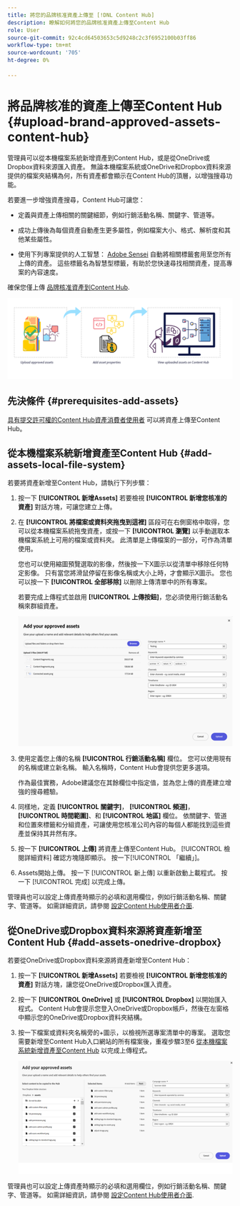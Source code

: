 ```yaml
---
title: 將您的品牌核准資產上傳至 [!DNL Content Hub]
description: 瞭解如何將您的品牌核准資產上傳至Content Hub
role: User
source-git-commit: 92c4cd64503653c5d9248c2c3f6952100b03ff86
workflow-type: tm+mt
source-wordcount: '705'
ht-degree: 0%

---
```



# 將品牌核准的資產上傳至Content Hub {#upload-brand-approved-assets-content-hub}

管理員可以從本機檔案系統新增資產到Content Hub，或是從OneDrive或Dropbox資料來源匯入資產。 無論本機檔案系統或OneDrive和Dropbox資料來源提供的檔案夾結構為何，所有資產都會顯示在Content Hub的頂層，以增強搜尋功能。

若要進一步增強資產搜尋，Content Hub可讓您：

* 定義與資產上傳相關的關鍵細節，例如行銷活動名稱、關鍵字、管道等。

* 成功上傳後為每個資產自動產生更多屬性，例如檔案大小、格式、解析度和其他某些屬性。

* 使用下列專案提供的人工智慧： [Adobe Sensei](https://www.adobe.com/tw/sensei.html) 自動將相關標籤套用至您所有上傳的資產。 這些標籤名為智慧型標籤，有助於您快速尋找相關資產，提高專案的內容速度。

確保您僅上傳 [品牌核准資產到Content Hub](/help/assets/approve-assets.md).

![上傳品牌核准的資產](assets/upload-brand-approved-assets.png)

## 先決條件 {#prerequisites-add-assets}

[具有提交許可權的Content Hub資產消費者使用者](/help/assets/deploy-content-hub.md#onboard-content-hub-consumer-users-submission-rights) 可以將資產上傳至Content Hub。

## 從本機檔案系統新增資產至Content Hub {#add-assets-local-file-system}

若要將資產新增至Content Hub，請執行下列步驟：

1. 按一下 **[!UICONTROL 新增Assets]** 若要檢視 **[!UICONTROL 新增您核准的資產]** 對話方塊，可讓您建立上傳。

1. 在 **[!UICONTROL 將檔案或資料夾拖曳到這裡]** 區段可在右側窗格中取得，您可以從本機檔案系統拖曳資產，或按一下 **[!UICONTROL 瀏覽]** 以手動選取本機檔案系統上可用的檔案或資料夾。 此清單是上傳檔案的一部分，可作為清單使用。


   您也可以使用縮圖預覽選取的影像，然後按一下X圖示以從清單中移除任何特定影像。 只有當您將滑鼠停留在影像名稱或大小上時，才會顯示X圖示。 您也可以按一下 **[!UICONTROL 全部移除]** 以刪除上傳清單中的所有專案。

   若要完成上傳程式並啟用 **[!UICONTROL 上傳按鈕]**，您必須使用行銷活動名稱來群組資產。

   ![將資產上傳至Content Hub](assets/upload-assets-content-hub.png)

1. 使用定義您上傳的名稱 **[!UICONTROL 行銷活動名稱]** 欄位。 您可以使用現有的名稱或建立新名稱。 輸入名稱時，Content Hub會提供您更多選項。 <!--You can define multiple Campaign names for your upload. While you are typing a name, either click anywhere else within the dialog box or press the `,` (Comma) key to register the name.-->

   作為最佳實務，Adobe建議您在其餘欄位中指定值，並為您上傳的資產建立增強的搜尋體驗。

1. 同樣地，定義 **[!UICONTROL 關鍵字]**， **[!UICONTROL 頻道]**， **[!UICONTROL 時間範圍]**、和 **[!UICONTROL 地區]** 欄位。 依關鍵字、管道和位置來標籤和分組資產，可讓使用您核准公司內容的每個人都能找到這些資產並保持其井然有序。

1. 按一下 **[!UICONTROL 上傳]** 將資產上傳至Content Hub。 [!UICONTROL 檢閱詳細資料] 確認方塊隨即顯示。 按一下[!UICONTROL 「繼續」]。

1. Assets開始上傳。 按一下 [!UICONTROL 新上傳] 以重新啟動上載程式。 按一下 [!UICONTROL 完成] 以完成上傳。

管理員也可以設定上傳資產時顯示的必填和選用欄位，例如行銷活動名稱、關鍵字、管道等。 如需詳細資訊，請參閱 [設定Content Hub使用者介面](configure-content-hub-ui-options.md#configure-upload-options-content-hub).


## 從OneDrive或Dropbox資料來源將資產新增至Content Hub {#add-assets-onedrive-dropbox}

若要從OneDrive或Dropbox資料來源將資產新增至Content Hub：

1. 按一下 **[!UICONTROL 新增Assets]** 若要檢視 **[!UICONTROL 新增您核准的資產]** 對話方塊，讓您從OneDrive或Dropbox匯入資產。

1. 按一下 **[!UICONTROL OneDrive]** 或 **[!UICONTROL Dropbox]** 以開始匯入程式。 Content Hub會提示您登入OneDrive或Dropbox帳戶，然後在左窗格中顯示您的OneDrive或Dropbox資料夾結構。

1. 按一下檔案或資料夾名稱旁的+圖示，以檢視所選專案清單中的專案。 選取您需要新增至Content Hub入口網站的所有檔案後，重複步驟3至6 [從本機檔案系統新增資產至Content Hub](#add-assets-local-file-system) 以完成上傳程式。

   ![從OneDrive或Dropbox將資產上傳至Content Hub](assets/add-assets-onedrive-dropbox.png)

管理員也可以設定上傳資產時顯示的必填和選用欄位，例如行銷活動名稱、關鍵字、管道等。 如需詳細資訊，請參閱 [設定Content Hub使用者介面](configure-content-hub-ui-options.md#configure-upload-options-content-hub).

